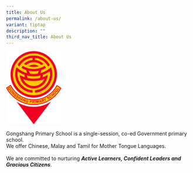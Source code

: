 ```yaml
---
title: About Us
permalink: /about-us/
variant: tiptap
description: ""
third_nav_title: About Us
---
```

<p></p>
<div class="isomer-image-wrapper">
<img style="width: 30%;" height="auto" width="100%" alt="" src="/images/2024 uploads/GSPS_Crest_2024_Bitmap.png">
</div>
<p>Gongshang Primary School is a single-session, co-ed Government primary
school.
<br>We offer Chinese, Malay and Tamil for Mother Tongue Languages.
<br>
<br>We are committed to nurturing <strong><em>Active Learners, Confident Leaders and Gracious Citizens</em></strong>.
<br>
</p>